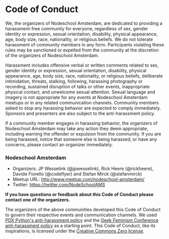 # Code of Conduct

We, the organizers of Nodeschool Amsterdam, are dedicated to providing a
harassment-free community for everyone, regardless of sex, gender identity or
expression, sexual orientation, disability, physical appearance, age, body
size, race, nationality, or religious beliefs. We do not tolerate harassment of
community members in any form. Participants violating these rules may be
sanctioned or expelled from the community at the discretion of the organizers
of Nodeschool Amsterdam.

Harassment includes offensive verbal or written comments related to sex, gender
identity or expression, sexual orientation, disability, physical appearance,
age, body size, race, nationality, or religious beliefs, deliberate
intimidation, threats, stalking, following, harassing photography or recording,
sustained disruption of talks or other events, inappropriate physical contact,
and unwelcome sexual attention. Sexual language and imagery is not appropriate
for any events at Nodeschool Amsterdam meetups or in any related
communication channels. Community members asked to stop any harassing behavior
are expected to comply immediately. Sponsors and presenters are also subject to
the anti-harassment policy.

If a community member engages in harassing behavior, the organizers of
Nodeschool Amsterdam may take any action they deem appropriate, including
warning the offender or expulsion from the community. If you are being
harassed, notice that someone else is being harassed, or have any concerns,
please contact an organizer immediately.

### Nodeschool Amsterdam

* Organizers: JP Wesselink (@jpwesselink), Rick Heere (@rickheere), Davide Fiorello (@codeflyer) and Stefan Mirck (@stefanmirck)
* Meetup URL: http://www.meetup.com/nodeschool-amsterdam/
* Twitter: https://twitter.com/NodeSchoolAMS

**If you have questions or feedback about this Code of Conduct please contact
one of the organizers.**

The organizers of the above communities developed this Code of Conduct to
govern their respective events and communication channels. We used [PDX
Python's anti-harassment policy](http://www.meetup.com/pdxpython/pages/Code_of_Conduct/)
and the [Geek Feminism Conference anti-harassment policy](http://geekfeminism.wikia.com/wiki/Conference_anti-harassment/Policy)
as a starting point. This Code of Conduct, like its inspirations, is licensed under
the [Creative Commons Zero license](http://creativecommons.org/publicdomain/zero/1.0/).
